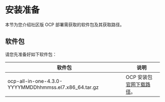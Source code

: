 # 安装准备

本节为您介绍社区版 OCP 部署需获取的软件包及其获取路径。

## 软件包

请您先准备好如下软件包：

|    软件包       |    说明     |
|---------|-----------|
| ocp-all-in-one-4.3.0-YYYYMMDDhhmmss.el7.x86_64.tar.gz  | OCP 安装包 [官网下载路径](https://open.oceanbase.com/softwareCenter/community)。    |
